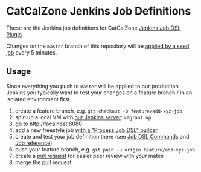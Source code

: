 # CatCalZone Jenkins Job Definitions

These are the Jenkins job definitions for CatCalZone [Jenkins Job DSL Plugin](https://wiki.jenkins-ci.org/display/JENKINS/Job+DSL+Plugin).

Changes on the `master` branch of this repository will be [applied by a seed job](https://github.com/jenkinsci/job-dsl-plugin/wiki/Tutorial---Using-the-Jenkins-Job-DSL#1-creating-the-seed-job)
every 5 minutes.

## Usage

Since everything you push to `master` will be applied to our production Jenkins you typically want to test your changes on a feature branch / in an isolated environment first.

1. create a feature branch, e.g. `git checkout -b feature/add-xyz-job`
1. spin up a local VM with [our Jenkins server](https://github.com/Zuehlke/cookbooks-jenkins-simple-app): `vagrant up`
1. go to http://localhost:8080
1. add a new freestyle job [with a "Process Job DSL" builder](https://github.com/jenkinsci/job-dsl-plugin/wiki/Tutorial---Using-the-Jenkins-Job-DSL)
1. create and test your job definition there (see [Job DSL Commands](https://github.com/jenkinsci/job-dsl-plugin/wiki/Job-DSL-Commands) and [Job reference](https://github.com/jenkinsci/job-dsl-plugin/wiki/Job-reference))
1. push your feature branch, e.g. `git push -u origin feature/add-xyz-job`
1. create a [pull request](https://github.com/CatCalZone/jenkins-jobs/pulls) for easier peer review with your mates
1. merge the pull request

